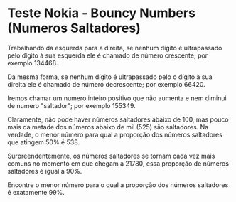 # Teste Nokia - Bouncy Numbers (Numeros Saltadores)

Trabalhando da esquerda para a direita, se nenhum dígito é ultrapassado pelo dígito à sua esquerda ele é chamado de número crescente; por exemplo 134468.

Da mesma forma, se nenhum dígito é ultrapassado pelo o dígito à sua direita ele é chamado de número decrescente; por exemplo 66420.

Iremos chamar um numero inteiro positivo que não aumenta e nem diminui de numero "saltador"; por exemplo 155349.

Claramente, não pode haver números saltadores abaixo de 100, mas pouco mais da metade dos números abaixo de mil (525) são saltadores. Na verdade, o menor número para qual a proporção dos números saltadores que atingem 50% é 538.

Surpreendentemente, os números saltadores se tornam cada vez mais comuns no momento em que chegam a 21780, essa proporção de números saltadores é igual a 90%.

Encontre o menor número para o qual a proporção dos números saltadores é exatamente 99%.
